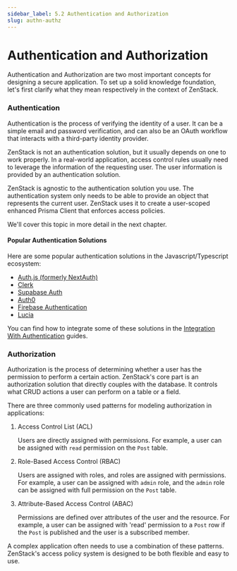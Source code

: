 ```yaml
---
sidebar_label: 5.2 Authentication and Authorization
slug: authn-authz
---
```


# Authentication and Authorization

Authentication and Authorization are two most important concepts for designing a secure application. To set up a solid knowledge foundation, let's first clarify what they mean respectively in the context of ZenStack.

### Authentication

Authentication is the process of verifying the identity of a user. It can be a simple email and password verification, and can also be an OAuth workflow that interacts with a third-party identity provider.

ZenStack is not an authentication solution, but it usually depends on one to work properly. In a real-world application, access control rules usually need to leverage the information of the requesting user. The user information is provided by an authentication solution.

ZenStack is agnostic to the authentication solution you use. The authentication system only needs to be able to provide an object that represents the current user. ZenStack uses it to create a user-scoped enhanced Prisma Client that enforces access policies.

We'll cover this topic in more detail in the next chapter.

#### Popular Authentication Solutions

Here are some popular authentication solutions in the Javascript/Typescript ecosystem:

- [Auth.js (formerly NextAuth)](https://authjs.dev/)
- [Clerk](https://clerk.com)
- [Supabase Auth](https://supabase.com/docs/guides/auth)
- [Auth0](https://auth0.com)
- [Firebase Authentication](https://firebase.google.com/docs/auth)
- [Lucia](https://lucia-auth.com/)

You can find how to integrate some of these solutions in the [Integration With Authentication](/docs/category/integrating-with-authentication) guides.

### Authorization

Authorization is the process of determining whether a user has the permission to perform a certain action. ZenStack's core part is an authorization solution that directly couples with the database. It controls what CRUD actions a user can perform on a table or a field.

There are three commonly used patterns for modeling authorization in applications:

1. Access Control List (ACL)

    Users are directly assigned with permissions. For example, a user can be assigned with `read` permission on the `Post` table.

2. Role-Based Access Control (RBAC)

    Users are assigned with roles, and roles are assigned with permissions. For example, a user can be assigned with `admin` role, and the `admin` role can be assigned with full permission on the `Post` table.

3. Attribute-Based Access Control (ABAC)

    Permissions are defined over attributes of the user and the resource. For example, a user can be assigned with 'read' permission to a `Post` row if the `Post` is published and the user is a subscribed member.

A complex application often needs to use a combination of these patterns. ZenStack's access policy system is designed to be both flexible and easy to use.
